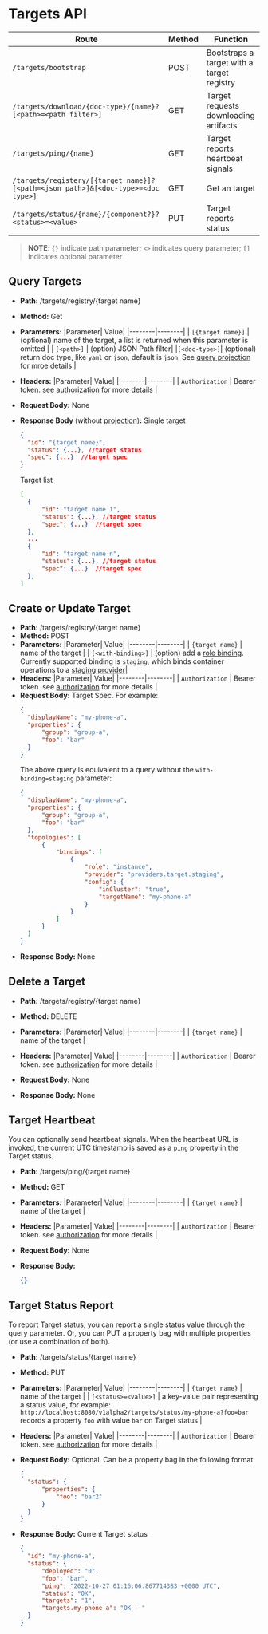 # Targets API

| Route | Method| Function |
|--------|-------|--------|
| ```/targets/bootstrap``` | POST | Bootstraps a target with a target registry |
| ```/targets/download/{doc-type}/{name}?[<path>=<path filter>]``` | GET | Target requests downloading artifacts |
| ```/targets/ping/{name}```| GET | Target reports heartbeat signals |
| ```/targets/registery/[{target name}]?[<path=<json path>]&[<doc-type>=<doc type>]```| GET | Get an target |
| ```/targets/status/{name}/{component?}?<status>=<value>``` | PUT | Target reports status |

>**NOTE**: ```{}``` indicate path parameter; ```<>``` indicates query parameter; ```[]``` indicates optional parameter

## Query Targets
* **Path:** /targets/registry/{target name}
* **Method:** Get
* **Parameters:**
  |Parameter| Value|
  |--------|--------|
  | ```[{target name}]``` | (optional) name of the target, a list is returned when this parameter is omitted |
  | ```[<path>]``` | (option) JSON Path filter|
  |```[<doc-type>]```| (optional) return doc type, like ```yaml``` or ```json```, default is ```json```. See [query projection](./projection.md) for mroe details |
  
* **Headers:**
  |Parameter| Value|
  |--------|--------|
  | ```Authorization``` | Bearer token. see [authorization](../security/authorization.md) for more details |
* **Request Body:** None
* **Response Body** (without [projection](../api/projection.md))**:**
  Single target
  ```json
  {
    "id": "{target name}",
    "status": {...}, //target status
    "spec": {...}  //target spec
  }
  ```
  Target list
  ```json
  [
    {
        "id": "target name 1",
        "status": {...}, //target status
        "spec": {...}  //target spec
    },
    ...
    {
        "id": "target name n",
        "status": {...}, //target status
        "spec": {...}  //target spec
    },
  ]
  ```

## Create or Update Target
* **Path:** /targets/registry/{target name}
* **Method:** POST
* **Parameters:**
  |Parameter| Value|
  |--------|--------|
  | ```{target name}``` | name of the target |
  | ```[<with-binding>]``` | (option) add a [role binding](../target-management/target-management.md#role-bindings). Currently supported binding is ```staging```, which binds container operations to a [staging provider](../providers/staging_provider.md)|
* **Headers:**
  |Parameter| Value|
  |--------|--------|
  | ```Authorization``` | Bearer token. see [authorization](../security/authorization.md) for more details |
* **Request Body:** Target Spec. For example:
  ```json
  {
    "displayName": "my-phone-a",
    "properties": {
        "group": "group-a",
        "foo": "bar"
    }
  }
  ```
  The above query is equivalent to a query without the ```with-binding=staging``` parameter:
  ```json
  {
    "displayName": "my-phone-a",
    "properties": {
        "group": "group-a",
        "foo": "bar"
    },
    "topologies": [
        {
            "bindings": [
                {
                    "role": "instance",
                    "provider": "providers.target.staging",
                    "config": {
                        "inCluster": "true",
                        "targetName": "my-phone-a"
                    }
                }
            ]
        }
    ]
  }
  ```
* **Response Body:** None

## Delete a Target
* **Path:** /targets/registry/{target name}
* **Method:** DELETE
* **Parameters:**
  |Parameter| Value|
  |--------|--------|
  | ```{target name}``` | name of the target |
  
* **Headers:**
  |Parameter| Value|
  |--------|--------|
  | ```Authorization``` | Bearer token. see [authorization](../security/authorization.md) for more details |
* **Request Body:** None
* **Response Body:** None

## Target Heartbeat
You can optionally send heartbeat signals. When the heartbeat URL is invoked, the current UTC timestamp is saved as a ```ping``` property in the Target status.

* **Path:** /targets/ping/{target name}
* **Method:** GET
* **Parameters:**
  |Parameter| Value|
  |--------|--------|
  | ```{target name}``` | name of the target |
  
* **Headers:**
  |Parameter| Value|
  |--------|--------|
  | ```Authorization``` | Bearer token. see [authorization](../security/authorization.md) for more details |
* **Request Body:** None
* **Response Body:** 
  ```json
  {}
  ```

## Target Status Report
To report Target status, you can report a single status value through the query parameter. Or, you can PUT a property bag with multiple properties (or use a combination of both).
* **Path:** /targets/status/{target name}
* **Method:** PUT
* **Parameters:**
  |Parameter| Value|
  |--------|--------|
  | ```{target name}``` | name of the target |
  | ```[<status>=<value>]``` | a key-value pair representing a status value, for example: ```http://localhost:8080/v1alpha2/targets/status/my-phone-a?foo=bar``` records a property ```foo``` with value ```bar``` on Target status |
  
* **Headers:**
  |Parameter| Value|
  |--------|--------|
  | ```Authorization``` | Bearer token. see [authorization](../security/authorization.md) for more details |
* **Request Body:** Optional. Can be a property bag in the following format:
  ```json
  {
    "status": {
        "properties": {
            "foo": "bar2"
        }
    }
  }
  ```
* **Response Body:** 
  Current Target status
  ```json
  {
    "id": "my-phone-a",
    "status": {
        "deployed": "0",
        "foo": "bar",
        "ping": "2022-10-27 01:16:06.867714383 +0000 UTC",
        "status": "OK",
        "targets": "1",
        "targets.my-phone-a": "OK - "
    }
  }
  ```